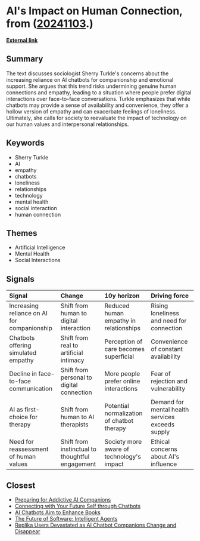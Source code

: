 # __AI's Impact on Human Connection__, from ([20241103](https://kghosh.substack.com/p/20241103).)

__[External link](https://news.harvard.edu/gazette/story/2024/03/lifting-a-few-with-my-chatbot/)__



## Summary

The text discusses sociologist Sherry Turkle's concerns about the increasing reliance on AI chatbots for companionship and emotional support. She argues that this trend risks undermining genuine human connections and empathy, leading to a situation where people prefer digital interactions over face-to-face conversations. Turkle emphasizes that while chatbots may provide a sense of availability and convenience, they offer a hollow version of empathy and can exacerbate feelings of loneliness. Ultimately, she calls for society to reevaluate the impact of technology on our human values and interpersonal relationships.

## Keywords

* Sherry Turkle
* AI
* empathy
* chatbots
* loneliness
* relationships
* technology
* mental health
* social interaction
* human connection

## Themes

* Artificial Intelligence
* Mental Health
* Social Interactions

## Signals

| Signal                                      | Change                                          | 10y horizon                                | Driving force                                    |
|:--------------------------------------------|:------------------------------------------------|:-------------------------------------------|:-------------------------------------------------|
| Increasing reliance on AI for companionship | Shift from human to digital interaction         | Reduced human empathy in relationships     | Rising loneliness and need for connection        |
| Chatbots offering simulated empathy         | Shift from real to artificial intimacy          | Perception of care becomes superficial     | Convenience of constant availability             |
| Decline in face-to-face communication       | Shift from personal to digital connection       | More people prefer online interactions     | Fear of rejection and vulnerability              |
| AI as first-choice for therapy              | Shift from human to AI therapists               | Potential normalization of chatbot therapy | Demand for mental health services exceeds supply |
| Need for reassessment of human values       | Shift from instinctual to thoughtful engagement | Society more aware of technology's impact  | Ethical concerns about AI's influence            |

## Closest

* [Preparing for Addictive AI Companions](4611565d14a05789e2efc6fafc563f58)
* [Connecting with Your Future Self through Chatbots](65cf4789fa6df6abeb1b059b62894622)
* [AI Chatbots Aim to Enhance Books](52ee8c1b0291daa92b97c28225a816b6)
* [The Future of Software: Intelligent Agents](f9ab247df033c3d903c94289a8687845)
* [Replika Users Devastated as AI Chatbot Companions Change and Disappear](758ced101c96751a5fadc7dc7dbc238d)